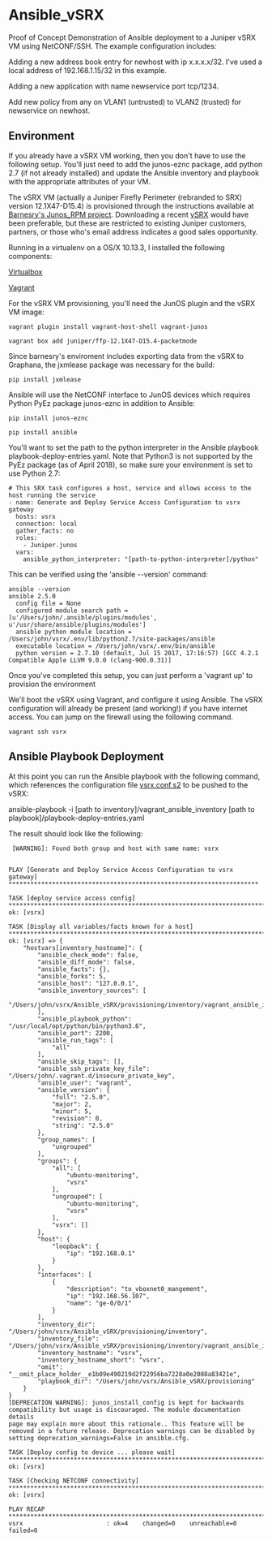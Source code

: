 # Ansible_vSRX
Proof of Concept Demonstration of Ansible deployment to a Juniper vSRX VM using NetCONF/SSH.  The example configuration includes:

Adding a new address book entry for newhost with ip x.x.x.x/32. I've used a local address of 192.168.1.15/32 in this example.

Adding a new application with name newservice port tcp/1234.

Add new policy from  any on VLAN1 (untrusted) to VLAN2 (trusted) for newservice on newhost.

## Environment
If you already have a vSRX VM working, then you don't have to use the following setup.  You'll just need to add the junos-eznc package, add python 2.7 (if not already installed) and update the Ansible inventory and playbook with the appropriate attributes of your VM.

The vSRX VM (actually a Juniper Firefly Perimeter (rebranded to SRX) version 12.1X47-D15.4) is provisioned through the instructions available at [Barnesry's Junos_RPM project](https://synackattack.wordpress.com/author/barnesry/).  Downloading a recent [vSRX](https://www.juniper.net/us/en/dm/free-vsrx-trial/) would have been preferable, but these are restricted to existing Juniper customers, partners, or those who's email address indicates a good sales opportunity.

Running in a virtualenv on a OS/X 10.13.3, I installed the following components:

[Virtualbox](https://www.virtualbox.org/wiki/Downloads)

[Vagrant](https://www.vagrantup.com/downloads.html) 

For the vSRX VM provisioning, you'll need the JunOS plugin and the vSRX VM image:

```
vagrant plugin install vagrant-host-shell vagrant-junos

vagrant box add juniper/ffp-12.1X47-D15.4-packetmode
```

Since barnesry's enviroment includes exporting data from the vSRX to Graphana, the jxmlease package was necessary for the build:

```
pip install jxmlease

```

Ansible will use the NetCONF interface to JunOS devices which requires Python PyEz package junos-eznc in addition to Ansible:

```
pip install junos-eznc

pip install ansible

```

You'll want to set the path to the python interpreter in the Ansible playbook playbook-deploy-entries.yaml.  Note that Python3 is not supported by the PyEz package (as of April 2018), so make sure your environment is set to use Python 2.7:

```
# This SRX task configures a host, service and allows access to the host running the service
- name: Generate and Deploy Service Access Configuration to vsrx gateway
  hosts: vsrx
  connection: local
  gather_facts: no
  roles:
    - Juniper.junos
  vars:
    ansible_python_interpreter: "[path-to-python-interpreter]/python"

```

This can be verified using the 'ansible --version' command:

```
ansible --version
ansible 2.5.0
  config file = None
  configured module search path = [u'/Users/john/.ansible/plugins/modules', u'/usr/share/ansible/plugins/modules']
  ansible python module location = /Users/john/vsrx/.env/lib/python2.7/site-packages/ansible
  executable location = /Users/john/vsrx/.env/bin/ansible
  python version = 2.7.10 (default, Jul 15 2017, 17:16:57) [GCC 4.2.1 Compatible Apple LLVM 9.0.0 (clang-900.0.31)]
```

Once you've completed this setup, you can just perform a 'vagrant up' to provision the environment

We'll boot the vSRX using Vagrant, and configure it using Ansible. The vSRX configuration will already be present (and working!) if you have internet access. You can jump on the firewall using the following command.

```
vagrant ssh vsrx
```

## Ansible Playbook Deployment

At this point you can run the Ansible playbook with the following command, which references the configuration file [vsrx.conf.s2](https://github.com/jcornell3/Ansible_vSRX/blob/master/provisioning/vsrx.conf.s2) to be pushed to the vSRX:

ansible-playbook -i [path to inventory]/vagrant_ansible_inventory [path to playbook]/playbook-deploy-entries.yaml

The result should look like the following:

```
 [WARNING]: Found both group and host with same name: vsrx


PLAY [Generate and Deploy Service Access Configuration to vsrx gateway] *********************************************************************

TASK [deploy service access config] *********************************************************************************************************
ok: [vsrx]

TASK [Display all variables/facts known for a host] *****************************************************************************************
ok: [vsrx] => {
    "hostvars[inventory_hostname]": {
        "ansible_check_mode": false,
        "ansible_diff_mode": false,
        "ansible_facts": {},
        "ansible_forks": 5,
        "ansible_host": "127.0.0.1",
        "ansible_inventory_sources": [
            "/Users/john/vsrx/Ansible_vSRX/provisioning/inventory/vagrant_ansible_inventory"
        ],
        "ansible_playbook_python": "/usr/local/opt/python/bin/python3.6",
        "ansible_port": 2200,
        "ansible_run_tags": [
            "all"
        ],
        "ansible_skip_tags": [],
        "ansible_ssh_private_key_file": "/Users/john/.vagrant.d/insecure_private_key",
        "ansible_user": "vagrant",
        "ansible_version": {
            "full": "2.5.0",
            "major": 2,
            "minor": 5,
            "revision": 0,
            "string": "2.5.0"
        },
        "group_names": [
            "ungrouped"
        ],
        "groups": {
            "all": [
                "ubuntu-monitoring",
                "vsrx"
            ],
            "ungrouped": [
                "ubuntu-monitoring",
                "vsrx"
            ],
            "vsrx": []
        },
        "host": {
            "loopback": {
                "ip": "192.168.0.1"
            }
        },
        "interfaces": [
            {
                "description": "to_vboxnet0_mangement",
                "ip": "192.168.56.107",
                "name": "ge-0/0/1"
            }
        ],
        "inventory_dir": "/Users/john/vsrx/Ansible_vSRX/provisioning/inventory",
        "inventory_file": "/Users/john/vsrx/Ansible_vSRX/provisioning/inventory/vagrant_ansible_inventory",
        "inventory_hostname": "vsrx",
        "inventory_hostname_short": "vsrx",
        "omit": "__omit_place_holder__e1b09e490219d2f22956ba7228a0e2088a83421e",
        "playbook_dir": "/Users/john/vsrx/Ansible_vSRX/provisioning"
    }
}
[DEPRECATION WARNING]: junos_install_config is kept for backwards compatibility but usage is discouraged. The module documentation details 
page may explain more about this rationale.. This feature will be removed in a future release. Deprecation warnings can be disabled by 
setting deprecation_warnings=False in ansible.cfg.

TASK [Deploy config to device ... please wait] **********************************************************************************************
ok: [vsrx]

TASK [Checking NETCONF connectivity] ********************************************************************************************************
ok: [vsrx]

PLAY RECAP **********************************************************************************************************************************
vsrx                       : ok=4    changed=0    unreachable=0    failed=0   

```